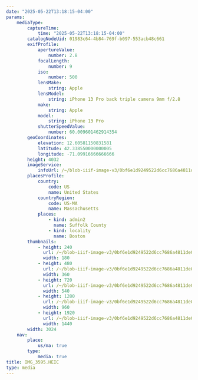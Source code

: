 ```yaml
---
date: "2025-05-22T13:18:15-04:00"
params:
    mediaType:
        captureTime:
            time: "2025-05-22T13:18:15-04:00"
        catalogNodeUid: 01983c64-4b84-769f-b097-553acb48c661
        exifProfile:
            apertureValue:
                number: 2.8
            focalLength:
                number: 9
            iso:
                number: 500
            lensMake:
                string: Apple
            lensModel:
                string: iPhone 13 Pro back triple camera 9mm f/2.8
            make:
                string: Apple
            model:
                string: iPhone 13 Pro
            shutterSpeedValue:
                number: 60.009601462914354
        geoCoordinates:
            elevation: 12.60581150831581
            latitude: 42.338550000000005
            longitude: -71.09916666666666
        height: 4032
        imageService:
            infoUrl: /~/blob-iiif-image-v3/0bf6e1d9249522d6cc7686a4811de002c8ecfe7ea3c0771b7d3a6315efbaa3ad/info.json
        placesProfile:
            country:
                code: US
                name: United States
            countryRegion:
                code: US-MA
                name: Massachusetts
            places:
                - kind: admin2
                  name: Suffolk County
                - kind: locality
                  name: Boston
        thumbnails:
            - height: 240
              url: /~/blob-iiif-image-v3/0bf6e1d9249522d6cc7686a4811de002c8ecfe7ea3c0771b7d3a6315efbaa3ad/full/180%2C240/0/default.jpg
              width: 180
            - height: 480
              url: /~/blob-iiif-image-v3/0bf6e1d9249522d6cc7686a4811de002c8ecfe7ea3c0771b7d3a6315efbaa3ad/full/360%2C480/0/default.jpg
              width: 360
            - height: 720
              url: /~/blob-iiif-image-v3/0bf6e1d9249522d6cc7686a4811de002c8ecfe7ea3c0771b7d3a6315efbaa3ad/full/540%2C720/0/default.jpg
              width: 540
            - height: 1280
              url: /~/blob-iiif-image-v3/0bf6e1d9249522d6cc7686a4811de002c8ecfe7ea3c0771b7d3a6315efbaa3ad/full/960%2C1280/0/default.jpg
              width: 960
            - height: 1920
              url: /~/blob-iiif-image-v3/0bf6e1d9249522d6cc7686a4811de002c8ecfe7ea3c0771b7d3a6315efbaa3ad/full/1440%2C1920/0/default.jpg
              width: 1440
        width: 3024
    nav:
        place:
            us/ma: true
        type:
            media: true
title: IMG_3595.HEIC
type: media
---
```

